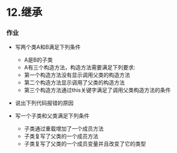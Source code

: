 # 12.继承

### 作业

* 写两个类A和B满足下列条件

  *  A是B的子类
  * A有三个构造方法，构造方法需要满足下列要求:
  * 第一个构造方法没有显示调用父类的构造方法
  * 第二个构造方法显示调用了父类的构造方法
  * 第三个构造方法通过this关键字满足了调用父类构造方法的条件

* 说出下列代码报错的原因
* 写一个子类和父类满足下列条件
  * 子类通过重载增加了一个成员方法
  * 子类复写了父类的一个成员方法
  * 子类复写了父类的一个成员变量并且改变了它的类型

